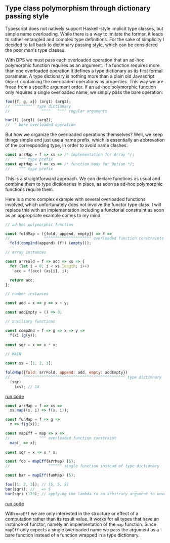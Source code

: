 ## Type class polymorphism through dictionary passing style

Typescript does not natively support Haskell-style implicit type classes, but simple name overloading. While there is a way to imitate the former, it leads to rather entangled and complex type definitions. For the sake of simplicity I decided to fall back to dictionary passing style, which can be considered the poor man's type classes.

With DPS we must pass each overloaded operation that an ad-hoc polymorphic function requires as an argument. If a function requires more than one overloaded operation it defines a type dictionary as its first formal parameter. A type dictionary is nothing more than a plain old Javascript `Object` containing the overloaded operations as properties. This way we are freed from a specific argument order. If an ad-hoc polymorphic function only requires a single overloaded name, we simply pass the bare operation:

```javascript
foo({f, g, x}) (arg1) (arg2);
//  ^^^^^^^^^ type dictionary
//              ^^^^   ^^^^ regular arguments

bar(f) (arg1) (arg2);
//  ^ bare overloaded operation
```
But how we organize the overloaded operations themselves? Well, we keep things simple and just use a name prefix, which is essentially an abbrevation of the corresponding type, in order to avoid name clashes:

```javascript
const arrMap = f => xs => /* implementation for Array */;
//    ^^^ type prefix
const optMap = f => xs => /* function body for Option */;
//    ^^^ type prefix
```
This is a straightforward approach. We can declare functions as usual and combine them to type dictionaries in place, as soon as ad-hoc polymorphic functions require them.

Here is a more complex example with several overloaded functions involved, which unfortunately does not involve the functor type class. I will replace this with an implementation including a functorial constraint as soon as an appropriate example comes to my mind:

```javascript
// ad-hoc polymorphic function

const foldMap = ({fold, append, empty}) => f =>
//               ^^^^^^^^^^^^^^^^^^^^^ overloaded function constraints
  fold(comp2nd(append) (f)) (empty());

// array instances

const arrFold = f => acc => xs => {
  for (let i = 0; i < xs.length; i++)
    acc = f(acc) (xs[i], i);

  return acc;
};

// number instances

const add = x => y => x + y;

const addEmpty = () => 0;

// auxiliary functions

const comp2nd = f => g => x => y =>
  f(x) (g(y));
  
const sqr = x => x * x;
  
// MAIN

const xs = [1, 2, 3];

foldMap({fold: arrFold, append: add, empty: addEmpty})
//      ^^^^^^^^^^^^^^^^^^^^^^^^^^^^^^^^^^^^^^^^^^^^^ type dictionary
  (sqr)
    (xs); // 14
```
[run code](https://repl.it/repls/HighlevelOblongDatamart)


```javascript
const arrMap = f => xs =>
  xs.map((x, i) => f(x, i));

const funMap = f => g =>
  x => f(g(x));

const mapEff = map => x =>
//             ^^^ overloaded function constraint
  map(_ => x);
  
const sqr = x => x * x;

const foo = mapEff(arrMap) (5);
//                 ^^^^^^ single function instead of type dictionary

const bar = mapEff(funMap) (5);

foo([1, 2, 3]); // [5, 5, 5]
bar(sqr)); // _ => 5
bar(sqr) (123); // applying the lambda to an arbitrary argument to unwrap the constant return value 5
```
[run code](https://repl.it/repls/ConsiderateSlipperyPiracy)

With `mapEff` we are only interested in the structure or effect of a computation rather than its result value. It works for all types that have an instance of functor, namely an implementation of the `map` function. Since `mapEff` only expects a single overloaded name we pass the argument as a bare function instead of a function wrapped in a type dictionary.
